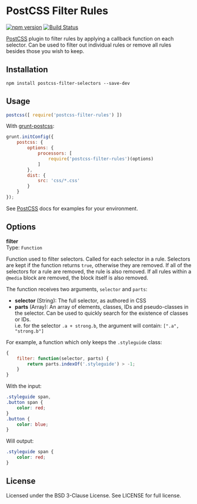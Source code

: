 # PostCSS Filter Rules

[![npm version][npm-img]][npm]
[![Build Status][ci-img]][ci]

[PostCSS] plugin to filter rules by applying a callback function on each selector. Can be used to filter out individual rules or remove all rules besides those you wish to keep.

## Installation

```shell
npm install postcss-filter-selectors --save-dev
```

## Usage

```js
postcss([ require('postcss-filter-rules') ])
```

With [grunt-postcss]:

```js
grunt.initConfig({
	postcss: {
		options: {
			processors: [
				require('postcss-filter-rules')(options)
			]
		},
		dist: {
			src: 'css/*.css'
		}
	}
});
``` 

See [PostCSS] docs for examples for your environment.

## Options

**filter**  
Type: `Function`

Function used to filter selectors. Called for each selector in a rule. Selectors are kept if the function returns `true`, otherwise they are removed. If all of the selectors for a rule are removed, the rule is also removed. If all rules within a `@media` block are removed, the block itself is also removed.

The function receives two arguments, `selector` and `parts`:

- **selector** (String): The full selector, as authored in CSS
- **parts** (Array): An array of elements, classes, IDs and pseudo-classes in the selector. Can be used to quickly search for the existence of classes or IDs.  
i.e. for the selector `.a + strong.b`, the argument will contain: `[".a", "strong.b"]`

For example, a function which only keeps the `.styleguide` class:

```js
{
	filter: function(selector, parts) {
		return parts.indexOf('.styleguide') > -1;
	}
}
```

With the input:

```css
.styleguide span,
.button span {
	color: red;
}
.button {
	color: blue;
}
```

Will output:

```css
.styleguide span {
	color: red;
}
```

## License

Licensed under the BSD 3-Clause License. See LICENSE for full license.

[grunt-postcss]: https://github.com/nDmitry/grunt-postcss
[PostCSS]: https://github.com/postcss/postcss
[npm-img]: https://badge.fury.io/js/postcss-filter-rules.svg
[npm]:     https://badge.fury.io/js/postcss-filter-rules
[ci-img]:  https://travis-ci.org/lachlanmcdonald/postcss-filter-rules.svg
[ci]:      https://travis-ci.org/lachlanmcdonald/postcss-filter-rules
